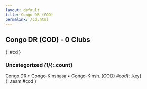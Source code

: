 ```yaml
---
layout: default
title: Congo DR (COD)
permalink: /cd.html
---
```



## Congo DR (COD) - 0 Clubs
{: #cd }









### Uncategorized _(1)_{:.count}


Congo DR • Congo-Kinshasa • Congo-Kinsh.  (COD)  _#cod_{: .key} <br>
{: .team #cod }


 
